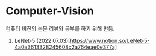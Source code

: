 # Computer-Vision

컴퓨터 비전의 논문 리뷰와 공부를 하기 위해 만듬. 

1. LeNet-5 (2022.07.03)[https://www.notion.so/LeNet-5-4a0a3613328245608c2a764eae0e377a]
